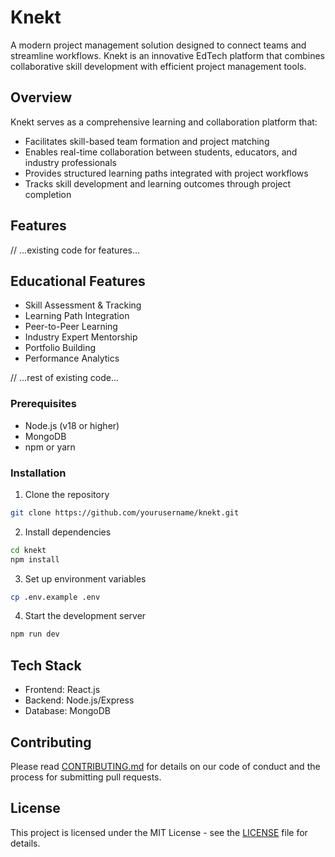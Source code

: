 
# Knekt

A modern project management solution designed to connect teams and streamline workflows. Knekt is an innovative EdTech platform that combines collaborative skill development with efficient project management tools.

## Overview

Knekt serves as a comprehensive learning and collaboration platform that:
- Facilitates skill-based team formation and project matching
- Enables real-time collaboration between students, educators, and industry professionals
- Provides structured learning paths integrated with project workflows
- Tracks skill development and learning outcomes through project completion

## Features

// ...existing code for features...

## Educational Features

- Skill Assessment & Tracking
- Learning Path Integration
- Peer-to-Peer Learning
- Industry Expert Mentorship
- Portfolio Building
- Performance Analytics

// ...rest of existing code...

### Prerequisites

- Node.js (v18 or higher)
- MongoDB
- npm or yarn

### Installation

1. Clone the repository
```bash
git clone https://github.com/yourusername/knekt.git
```

2. Install dependencies
```bash
cd knekt
npm install
```

3. Set up environment variables
```bash
cp .env.example .env
```

4. Start the development server
```bash
npm run dev
```

## Tech Stack

- Frontend: React.js
- Backend: Node.js/Express
- Database: MongoDB

## Contributing

Please read [CONTRIBUTING.md](CONTRIBUTING.md) for details on our code of conduct and the process for submitting pull requests.

## License

This project is licensed under the MIT License - see the [LICENSE](LICENSE) file for details.
